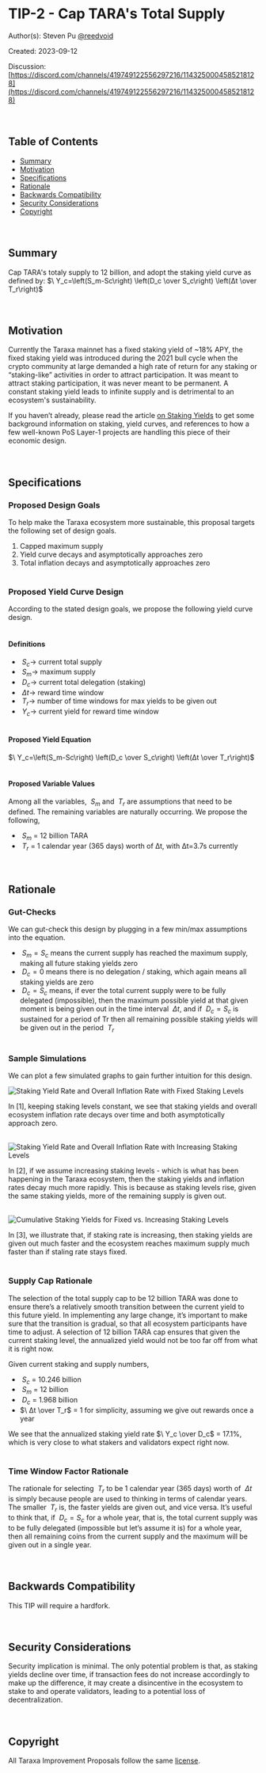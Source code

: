 # TIP-2 - Cap TARA's Total Supply

Author(s): Steven Pu [@reedvoid](https://github.com/reedvoid)

Created: 2023-09-12

Discussion: [https://discord.com/channels/419749122556297216/1143250004585218128](https://discord.com/channels/419749122556297216/1143250004585218128)
<br><br><br>

## Table of Contents

- [Summary](#summary)
- [Motivation](#motivation)
- [Specifications](#specifications)
- [Rationale](#rationale)
- [Backwards Compatibility](#backwards-compatibility)
- [Security Considerations](#security-considerations)
- [Copyright](#copyright)
<br><br><br>

## Summary

Cap TARA's totaly supply to 12 billion, and adopt the staking yield curve as defined by: $\ Y_c=\left(S_m-Sc\right) \left(D_c \over S_c\right) \left(Δt \over T_r\right)$
<br><br><br>

## Motivation

Currently the Taraxa mainnet has a fixed staking yield of ~18% APY, the fixed staking yield was introduced during the 2021 bull cycle when the crypto community at large demanded a high rate of return for any staking or “staking-like” activities in order to attract participation. It was meant to attract staking participation, it was never meant to be permanent. A constant staking yield leads to infinite supply and is detrimental to an ecosystem's sustainability. 

If you haven’t already, please read the article [on Staking Yields](https://www.taraxa.io/posts/blockchain101/on-staking-yields-2bb2d2c9db449d20d17d1a82fe4193bb) to get some background information on staking, yield curves, and references to how a few well-known PoS Layer-1 projects are handling this piece of their economic design.
<br><br><br>

## Specifications

### Proposed Design Goals

To help make the Taraxa ecosystem more sustainable, this proposal targets the following set of design goals. 

1. Capped maximum supply 
2. Yield curve decays and asymptotically approaches zero 
3. Total inflation decays and asymptotically approaches zero
<br><br>

### Proposed Yield Curve Design

According to the stated design goals, we propose the following yield curve design. 
<br><br>

#### Definitions

- $\ S_c →$ current total supply
- $\ S_m →$ maximum supply
- $\ D_c →$ current total delegation (staking)
- $\ Δt →$ reward time window
- $\ T_r →$ number of time windows for max yields to be given out
- $\ Y_c →$ current yield for reward time window
<br><br>

#### Proposed Yield Equation

$\ Y_c=\left(S_m-Sc\right) \left(D_c \over S_c\right) \left(Δt \over T_r\right)$
<br><br>

#### Proposed Variable Values 

Among all the variables, $\ S_m$ and $\ T_r$ are assumptions that need to be defined. The remaining variables are naturally occurring. We propose the following, 

- $\ S_m$ = 12 billion TARA
- $\ T_r$ = 1 calendar year (365 days) worth of Δt, with Δt=3.7s currently
<br><br><br>

## Rationale

### Gut-Checks

We can gut-check this design by plugging in a few min/max assumptions into the equation. 

- $\ S_m=S_c$ means the current supply has reached the maximum supply, making all future staking yields zero
- $\ D_c=0$ means there is no delegation / staking, which again means all staking  yields are zero
- $\ D_c=S_c$ means, if ever the total current supply were to be fully delegated (impossible), then the maximum possible yield at that given moment is being given out in the time interval $\ Δt$, and if $\ D_c=S_c$ is sustained for a period of Tr then all remaining possible staking yields will be given out in the period $\ T_r$
<br><br>

### Sample Simulations 

We can plot a few simulated graphs to gain further intuition for this design. 

![Staking Yield Rate and Overall Inflation Rate with Fixed Staking Levels](https://github.com/Taraxa-project/TIP/blob/main/TIP-2/tip-2-figure_1.png)

In [1], keeping staking levels constant, we see that staking yields and overall ecosystem inflation rate decays over time and both asymptotically approach zero. 
<br><br>

![Staking Yield Rate and Overall Inflation Rate with Increasing Staking Levels](https://github.com/Taraxa-project/TIP/blob/main/TIP-2/tip-2-figure_2.png)

In [2], if we assume increasing staking levels - which is what has been happening in the Taraxa ecosystem, then the staking yields and inflation rates decay much more rapidly. This is because as staking levels rise, given the same staking yields, more of the remaining supply is given out. 
<br><br>

![Cumulative Staking Yields for Fixed vs. Increasing Staking Levels](https://github.com/Taraxa-project/TIP/blob/main/TIP-2/tip-2-figure_3.png)

In [3], we illustrate that, if staking rate is increasing, then staking yields are given out much faster and the ecosystem reaches maximum supply much faster than if staling rate stays fixed. 
<br><br>

### Supply Cap Rationale 

The selection of the total supply cap to be 12 billion TARA was done to ensure there’s a relatively smooth transition between the current yield to this future yield. In implementing any large change, it’s important to make sure that the transition is gradual, so that all ecosystem participants have time to adjust. A selection of 12 billion TARA cap ensures that given the current staking level, the annualized yield would not be too far off from what it is right now. 

Given current staking and supply numbers, 

- $\ S_c$ = 10.246 billion
- $\ S_m$ = 12 billion
- $\ D_c$ = 1.968 billion
- $\ Δt \over T_r$ = 1 for simplicity, assuming we give out rewards once a year

We see that the annualized staking yield rate $\ Y_c \over D_c$ = 17.1%, which is very close to what stakers and validators expect right now. 
<br><br>

### Time Window Factor Rationale

The rationale for selecting $\ T_r$ to be 1 calendar year (365 days) worth of $\ Δt$ is simply because people are used to thinking in terms of calendar years. The smaller $\ T_r$ is, the faster yields are given out, and vice versa. It’s useful to think that, if $\ D_c=S_c$ for a whole year, that is, the total current supply was to be fully delegated (impossible but let’s assume it is) for a whole year, then all remaining coins from the current supply and the maximum will be given out in a single year. 
<br><br><br>


## Backwards Compatibility

This TIP will require a hardfork. 
<br><br><br>


## Security Considerations

Security implication is minimal. The only potential problem is that, as staking yields decline over time, if transaction fees do not increase accordingly to make up the difference, it may create a disincentive in the ecosystem to stake to and operate validators, leading to a potential loss of decentralization. 
<br><br><br>


## Copyright

All Taraxa Improvement Proposals follow the same [license](https://github.com/Taraxa-project/TIP/blob/main/LICENSE). 

